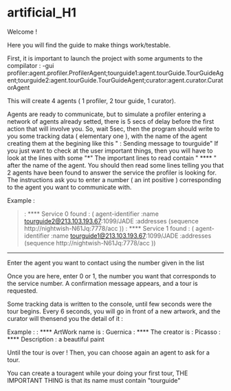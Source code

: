 artificial_H1
=============

Welcome !

Here you will find the guide to make things work/testable.

First, it is important to launch the project with some arguments to the compilator :
-gui profiler:agent.profiler.ProfilerAgent;tourguide1:agent.tourGuide.TourGuideAgent;tourguide2:agent.tourGuide.TourGuideAgent;curator:agent.curator.CuratorAgent

This will create 4 agents ( 1 profiler, 2 tour guide, 1 curator).

Agents are ready to communicate, but to simulate a profiler entering a network of agents already setted,
there is 5 secs of delay before the first action that will involve you.
So, wait 5sec, then the program should write to you some tracking data ( elementary one ), with the name of the agent 
creating them at the begining like this "<curator> : Sending message to tourguide"
If you just want to check at the user important things, then you will have to look at the lines with some "*"
The important lines to read contain " **** " after the name of the agent.
You should then read some lines telling you that 2 agents have been found to answer the service the profiler is looking for.
The instructions ask you to enter a number ( an int positive ) corresponding to the agent you want to communicate with.

Example : 
> <profiler>: **** Service 0 found : ( agent-identifier :name tourguide2@213.103.193.67:1099/JADE  :addresses (sequence http://nightwish-N61Jq:7778/acc )) 
> <profiler>: **** Service 1 found : ( agent-identifier :name tourguide1@213.103.193.67:1099/JADE  :addresses (sequence http://nightwish-N61Jq:7778/acc )) 
-----------------------------------------------------------------------
Enter the agent you want to contact using the number given in the list

Once you are here, enter 0 or 1, the number you want that corresponds to the service number.
A confirmation message appears, and a tour is requested.

Some tracking data is written to the console, until few seconds were the tour begins.
Every 6 seconds, you will go in front of a new artwork, and the curator will thensend you the detail of it :

Example :
<profiler>: **** ArtWork name is : Guernica
<profiler>: **** The creator is : Picasso
<profiler>: **** Description : a beautiful paint 

Until the tour is over !
Then, you can choose again an agent to ask for a tour.

You can create a touragent while your doing your first tour, THE IMPORTANT THING is that its name must contain "tourguide"
